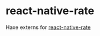 # react-native-rate

Haxe externs for [react-native-rate](https://github.com/KjellConnelly/react-native-rate)


